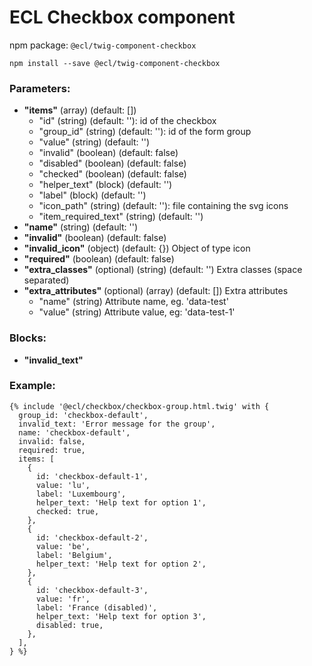# ECL Checkbox component

npm package: `@ecl/twig-component-checkbox`

```shell
npm install --save @ecl/twig-component-checkbox
```

### Parameters:

- **"items"** (array) (default: [])
  - "id" (string) (default: ''): id of the checkbox
  - "group_id" (string) (default: ''): id of the form group
  - "value" (string) (default: '')
  - "invalid" (boolean) (default: false)
  - "disabled" (boolean) (default: false)
  - "checked" (boolean) (default: false)
  - "helper_text" (block) (default: '')
  - "label" (block) (default: '')
  - "icon_path" (string) (default: ''): file containing the svg icons
  - "item_required_text" (string) (default: '')
- **"name"** (string) (default: '')
- **"invalid"** (boolean) (default: false)
- **"invalid_icon"** (object) (default: {}) Object of type icon
- **"required"** (boolean) (default: false)
- **"extra_classes"** (optional) (string) (default: '') Extra classes (space separated)
- **"extra_attributes"** (optional) (array) (default: []) Extra attributes
  - "name" (string) Attribute name, eg. 'data-test'
  - "value" (string) Attribute value, eg: 'data-test-1'

### Blocks:

- **"invalid_text"**

### Example:

<!-- prettier-ignore -->
```twig
{% include '@ecl/checkbox/checkbox-group.html.twig' with { 
  group_id: 'checkbox-default',
  invalid_text: 'Error message for the group', 
  name: 'checkbox-default', 
  invalid: false, 
  required: true, 
  items: [ 
    { 
      id: 'checkbox-default-1', 
      value: 'lu', 
      label: 'Luxembourg', 
      helper_text: 'Help text for option 1', 
      checked: true, 
    }, 
    { 
      id: 'checkbox-default-2', 
      value: 'be', 
      label: 'Belgium', 
      helper_text: 'Help text for option 2', 
    }, 
    { 
      id: 'checkbox-default-3', 
      value: 'fr', 
      label: 'France (disabled)', 
      helper_text: 'Help text for option 3', 
      disabled: true, 
    }, 
  ], 
} %}
```
